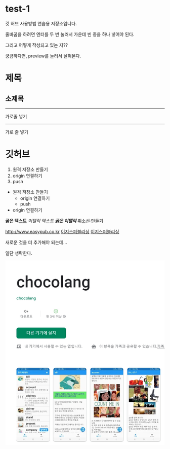 # test-1
깃 허브 사용방법 연습용 저장소입니다.

줄바꿈을 하려면 엔터를 두 번 눌러서 가운데 빈 중을 하나 넣어야 된다.

그리고 어떻게 작성되고 있는 지??

궁금하다면, preview를 눌러서 살펴본다.

# 제목

## 소제목

---
가로줄 넣기

***
가로 줄 넣기

# 깃허브

1. 원격 저장소 만들기
2. origin 연결하기
3. push

- 원격 저장소 만들기
  - origin 연결하기
  - push
- origin 연결하기

**굵은 텍스트**
*이텔릭 텍스트*
***굵은 이탤릭***
  ~~취소선 만들기~~

<http://www.easypub.co.kr>
[이지스퍼블리싱](http://www.easypub.co.kr)
[이지스퍼블리싱](http://www.easypub.co.kr, "클릭하면 이지스퍼블리싱 홈페이지로 이동합니다.")

새로운 것을 더 추가해야 되는데...

일단 생략한다.

![초코랑앱 이미지](chocolog.jpg)






